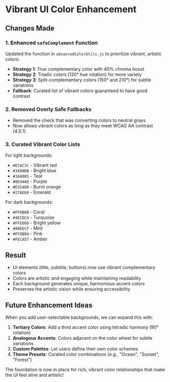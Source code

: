 # Vibrant UI Color Enhancement

## Changes Made

### 1. **Enhanced `safeComplement` Function**
Updated the function in `advancedColorUtils.js` to prioritize vibrant, artistic colors:

- **Strategy 1**: True complementary color with 40% chroma boost
- **Strategy 2**: Triadic colors (120° hue rotation) for more variety
- **Strategy 3**: Split-complementary colors (150° and 210°) for subtle variations
- **Fallback**: Curated list of vibrant colors guaranteed to have good contrast

### 2. **Removed Overly Safe Fallbacks**
- Removed the check that was converting colors to neutral grays
- Now allows vibrant colors as long as they meet WCAG AA contrast (4.5:1)

### 3. **Curated Vibrant Color Lists**
For light backgrounds:
- `#E74C3C` - Vibrant red
- `#3498DB` - Bright blue
- `#16A085` - Teal
- `#8E44AD` - Purple
- `#D35400` - Burnt orange
- `#27AE60` - Emerald

For dark backgrounds:
- `#FF6B6B` - Coral
- `#4ECDC4` - Turquoise  
- `#FFE66D` - Bright yellow
- `#A8E6CF` - Mint
- `#FF8B94` - Pink
- `#FECA57` - Amber

## Result
- UI elements (title, subtitle, buttons) now use vibrant complementary colors
- Colors are artistic and engaging while maintaining readability
- Each background generates unique, harmonious accent colors
- Preserves the artistic vision while ensuring accessibility

## Future Enhancement Ideas

When you add user-selectable backgrounds, we can expand this with:

1. **Tertiary Colors**: Add a third accent color using tetradic harmony (90° rotation)
2. **Analogous Accents**: Colors adjacent on the color wheel for subtle variations
3. **Custom Palettes**: Let users define their own color schemes
4. **Theme Presets**: Curated color combinations (e.g., "Ocean", "Sunset", "Forest")

The foundation is now in place for rich, vibrant color relationships that make the UI feel alive and artistic!
